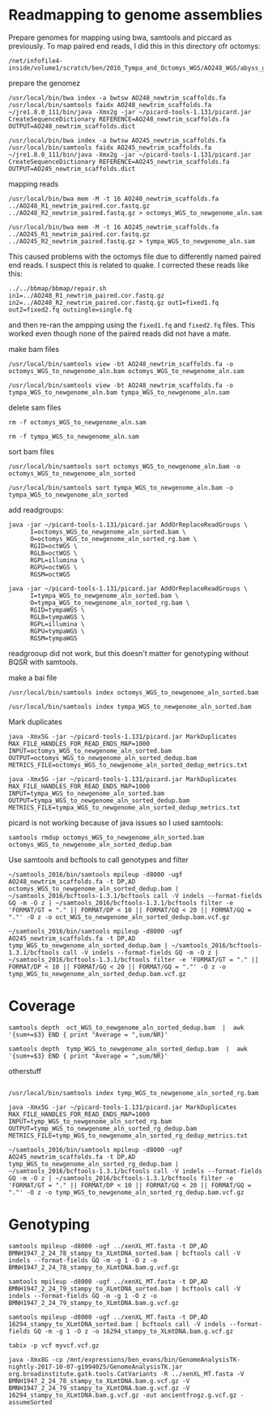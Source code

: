 # Readmapping to genome assemblies

Prepare genomes for mapping using bwa, samtools and piccard as previously.  To map paired end reads, I did this in this directory ofr octomys:
```
/net/infofile4-inside/volume1/scratch/ben/2016_Tympa_and_Octomys_WGS/AO248_WGS/abyss_genome_assembly
```

prepare the genomez
```
/usr/local/bin/bwa index -a bwtsw AO248_newtrim_scaffolds.fa
/usr/local/bin/samtools faidx AO248_newtrim_scaffolds.fa
~/jre1.8.0_111/bin/java -Xmx2g -jar ~/picard-tools-1.131/picard.jar CreateSequenceDictionary REFERENCE=AO248_newtrim_scaffolds.fa OUTPUT=AO248_newtrim_scaffolds.dict
```

```
/usr/local/bin/bwa index -a bwtsw AO245_newtrim_scaffolds.fa
/usr/local/bin/samtools faidx AO245_newtrim_scaffolds.fa
~/jre1.8.0_111/bin/java -Xmx2g -jar ~/picard-tools-1.131/picard.jar CreateSequenceDictionary REFERENCE=AO245_newtrim_scaffolds.fa OUTPUT=AO245_newtrim_scaffolds.dict
```

mapping reads

```
/usr/local/bin/bwa mem -M -t 16 AO248_newtrim_scaffolds.fa ../AO248_R1_newtrim_paired.cor.fastq.gz ../AO248_R2_newtrim_paired.fastq.gz > octomys_WGS_to_newgenome_aln.sam
```


```
/usr/local/bin/bwa mem -M -t 16 AO245_newtrim_scaffolds.fa ../AO245_R1_newtrim_paired.cor.fastq.gz ../AO245_R2_newtrim_paired.fastq.gz > tympa_WGS_to_newgenome_aln.sam
```

This caused problems with the octomys file due to differently named paired end reads.  I suspect this is related to quake.  I corrected these reads like this:

```
../../bbmap/bbmap/repair.sh in1=../AO248_R1_newtrim_paired.cor.fastq.gz in2=../AO248_R2_newtrim_paired.cor.fastq.gz out1=fixed1.fq out2=fixed2.fq outsingle=single.fq
```
and then re-ran the ampping using the `fixed1.fq` and `fixed2.fq` files. This worked even though none of the paired reads did not have a mate.


make bam files

```
/usr/local/bin/samtools view -bt AO248_newtrim_scaffolds.fa -o octomys_WGS_to_newgenome_aln.bam octomys_WGS_to_newgenome_aln.sam
```

```
/usr/local/bin/samtools view -bt AO248_newtrim_scaffolds.fa -o tympa_WGS_to_newgenome_aln.bam tympa_WGS_to_newgenome_aln.sam
```

delete sam files

```
rm -f octomys_WGS_to_newgenome_aln.sam
```
```
rm -f tympa_WGS_to_newgenome_aln.sam
```

sort bam files
```
/usr/local/bin/samtools sort octomys_WGS_to_newgenome_aln.bam -o octomys_WGS_to_newgenome_aln_sorted
```
```
/usr/local/bin/samtools sort tympa_WGS_to_newgenome_aln.bam -o tympa_WGS_to_newgenome_aln_sorted
```

add readgroups:

```
java -jar ~/picard-tools-1.131/picard.jar AddOrReplaceReadGroups \
      I=octomys_WGS_to_newgenome_aln_sorted.bam \
      O=octomys_WGS_to_newgenome_aln_sorted_rg.bam \
      RGID=octWGS \
      RGLB=octWGS \
      RGPL=illumina \
      RGPU=octWGS \
      RGSM=octWGS
```

```
java -jar ~/picard-tools-1.131/picard.jar AddOrReplaceReadGroups \
      I=tympa_WGS_to_newgenome_aln_sorted.bam \
      O=tympa_WGS_to_newgenome_aln_sorted_rg.bam \
      RGID=tympaWGS \
      RGLB=tympaWGS \
      RGPL=illumina \
      RGPU=tympaWGS \
      RGSM=tympaWGS
```
readgrooup did not work, but this doesn't matter for genotyping without BQSR with samtools.

make a bai file
```
/usr/local/bin/samtools index octomys_WGS_to_newgenome_aln_sorted.bam
```
```
/usr/local/bin/samtools index tympa_WGS_to_newgenome_aln_sorted.bam
```
Mark duplicates

```
java -Xmx5G -jar ~/picard-tools-1.131/picard.jar MarkDuplicates MAX_FILE_HANDLES_FOR_READ_ENDS_MAP=1000 INPUT=octomys_WGS_to_newgenome_aln_sorted.bam OUTPUT=octomys_WGS_to_newgenome_aln_sorted_dedup.bam METRICS_FILE=octomys_WGS_to_newgenome_aln_sorted_dedup_metrics.txt
```
```
java -Xmx5G -jar ~/picard-tools-1.131/picard.jar MarkDuplicates MAX_FILE_HANDLES_FOR_READ_ENDS_MAP=1000 INPUT=tympa_WGS_to_newgenome_aln_sorted.bam OUTPUT=tympa_WGS_to_newgenome_aln_sorted_dedup.bam METRICS_FILE=tympa_WGS_to_newgenome_aln_sorted_dedup_metrics.txt
```

picard is not working because of java issues so I used samtools:
```
samtools rmdup octomys_WGS_to_newgenome_aln_sorted.bam octomys_WGS_to_newgenome_aln_sorted_dedup.bam
```


Use samtools and bcftools to call genotypes and filter


```
~/samtools_2016/bin/samtools mpileup -d8000 -ugf AO248_newtrim_scaffolds.fa -t DP,AD octomys_WGS_to_newgenome_aln_sorted_dedup.bam | ~/samtools_2016/bcftools-1.3.1/bcftools call -V indels --format-fields GQ -m -O z | ~/samtools_2016/bcftools-1.3.1/bcftools filter -e 'FORMAT/GT = "." || FORMAT/DP < 10 || FORMAT/GQ < 20 || FORMAT/GQ = "."' -O z -o oct_WGS_to_newgenome_aln_sorted_dedup.bam.vcf.gz
```

```
~/samtools_2016/bin/samtools mpileup -d8000 -ugf AO245_newtrim_scaffolds.fa -t DP,AD tymp_WGS_to_newgenome_aln_sorted_dedup.bam | ~/samtools_2016/bcftools-1.3.1/bcftools call -V indels --format-fields GQ -m -O z | ~/samtools_2016/bcftools-1.3.1/bcftools filter -e 'FORMAT/GT = "." || FORMAT/DP < 10 || FORMAT/GQ < 20 || FORMAT/GQ = "."' -O z -o tymp_WGS_to_newgenome_aln_sorted_dedup.bam.vcf.gz
```

# Coverage

```
samtools depth  oct_WGS_to_newgenome_aln_sorted_dedup.bam  |  awk '{sum+=$3} END { print "Average = ",sum/NR}'

```
```
samtools depth  tymp_WGS_to_newgenome_aln_sorted_dedup.bam  |  awk '{sum+=$3} END { print "Average = ",sum/NR}'
```

otherstuff
```

/usr/local/bin/samtools index tymp_WGS_to_newgenome_aln_sorted_rg.bam

java -Xmx5G -jar ~/picard-tools-1.131/picard.jar MarkDuplicates MAX_FILE_HANDLES_FOR_READ_ENDS_MAP=1000 INPUT=tymp_WGS_to_newgenome_aln_sorted_rg.bam OUTPUT=tymp_WGS_to_newgenome_aln_sorted_rg_dedup.bam METRICS_FILE=tymp_WGS_to_newgenome_aln_sorted_rg_dedup_metrics.txt

~/samtools_2016/bin/samtools mpileup -d8000 -ugf AO245_newtrim_scaffolds.fa -t DP,AD tymp_WGS_to_newgenome_aln_sorted_rg_dedup.bam | ~/samtools_2016/bcftools-1.3.1/bcftools call -V indels --format-fields GQ -m -O z | ~/samtools_2016/bcftools-1.3.1/bcftools filter -e 'FORMAT/GT = "." || FORMAT/DP < 10 || FORMAT/GQ < 20 || FORMAT/GQ = "."' -O z -o tymp_WGS_to_newgenome_aln_sorted_rg_dedup.bam.vcf.gz
```

# Genotyping
```
samtools mpileup -d8000 -ugf ../xenXL_MT.fasta -t DP,AD BMNH1947_2_24_78_stampy_to_XLmtDNA_sorted.bam | bcftools call -V indels --format-fields GQ -m -g 1 -O z -o BMNH1947_2_24_78_stampy_to_XLmtDNA.bam.g.vcf.gz
```
```
samtools mpileup -d8000 -ugf ../xenXL_MT.fasta -t DP,AD BMNH1947_2_24_79_stampy_to_XLmtDNA_sorted.bam | bcftools call -V indels --format-fields GQ -m -g 1 -O z -o BMNH1947_2_24_79_stampy_to_XLmtDNA.bam.g.vcf.gz
```
```
samtools mpileup -d8000 -ugf ../xenXL_MT.fasta -t DP,AD 16294_stampy_to_XLmtDNA_sorted.bam | bcftools call -V indels --format-fields GQ -m -g 1 -O z -o 16294_stampy_to_XLmtDNA.bam.g.vcf.gz
```
```
tabix -p vcf myvcf.vcf.gz
```
```
java -Xmx8G -cp /mnt/expressions/ben_evans/bin/GenomeAnalysisTK-nightly-2017-10-07-g1994025/GenomeAnalysisTK.jar org.broadinstitute.gatk.tools.CatVariants -R ../xenXL_MT.fasta -V BMNH1947_2_24_78_stampy_to_XLmtDNA.bam.g.vcf.gz -V BMNH1947_2_24_79_stampy_to_XLmtDNA.bam.g.vcf.gz -V 16294_stampy_to_XLmtDNA.bam.g.vcf.gz -out ancientfrogz.g.vcf.gz -assumeSorted
```

